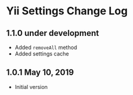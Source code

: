 Yii Settings Change Log
=======================

1.1.0 under development
-----------------------

- Added `removeAll` method
- Added settings cache

1.0.1 May 10, 2019
------------------

- Initial version
